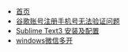 * [首页](README.md)
* [谷歌账号注册手机号无法验证问题](google_problem/GOOGLE.md)
* [Sublime Text3 安装及配置](sublime_problem/sublime.md)
* [windows微信多开](multi_problem/multi.md)

